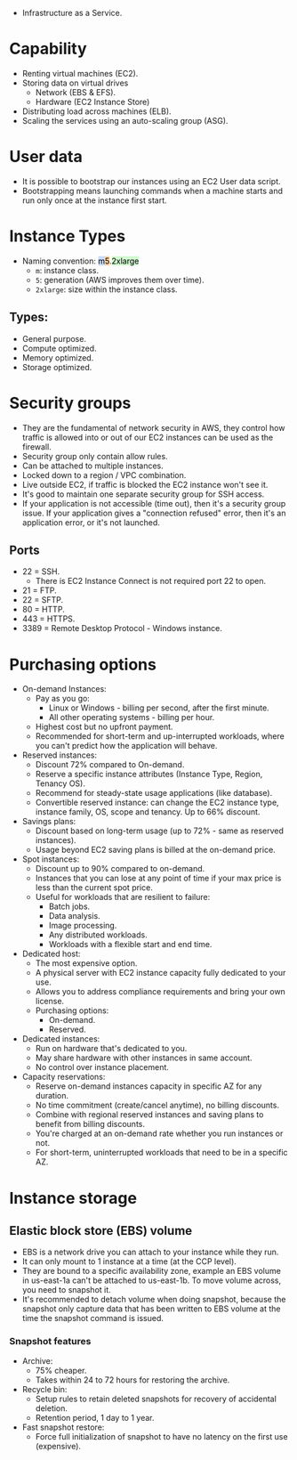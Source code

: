 - Infrastructure as a Service.
# Capability
- Renting virtual machines (EC2).
- Storing data on virtual drives
	- Network (EBS & EFS).
	- Hardware (EC2 Instance Store)
- Distributing load across machines (ELB).
- Scaling the services using an auto-scaling group (ASG).
# User data
- It is possible to bootstrap our instances using an EC2 User data script.
- Bootstrapping means launching commands when a machine starts and run only once at the instance first start.
# Instance Types
- Naming convention: <mark style="background: #ADCCFFA6;">m</mark><mark style="background: #FFB86CA6;">5</mark>.<mark style="background: #BBFABBA6;">2xlarge</mark>
	- `m`: instance class.
	- `5`: generation (AWS improves them over time).
	- `2xlarge`: size within the instance class.
## Types:
- General purpose.
- Compute optimized.
- Memory optimized.
- Storage optimized.
# Security groups
- They are the fundamental of network security in AWS, they control how traffic is allowed into or out of our EC2 instances can be used as the firewall.
- Security group only contain allow rules.
- Can be attached to multiple instances.
- Locked down to a region / VPC combination.
- Live outside EC2, if traffic is blocked the EC2 instance won't see it.
- It's good to maintain one separate security group for SSH access.
- If your application is not accessible (time out), then it's a security group issue. If your application gives a "connection refused" error, then it's an application error, or it's not launched.
## Ports
- 22 = SSH.
	- There is EC2 Instance Connect is not required port 22 to open.
- 21 = FTP.
- 22 = SFTP.
- 80 = HTTP.
- 443 = HTTPS.
- 3389 = Remote Desktop Protocol - Windows instance.
# Purchasing options
- On-demand Instances:
	- Pay as you go:
		- Linux or Windows - billing per second, after the first minute.
		- All other operating systems - billing per hour.
	- Highest cost but no upfront payment.
	- Recommended for short-term and up-interrupted workloads, where you can't predict how the application will behave.
- Reserved instances:
	- Discount 72% compared to On-demand.
	- Reserve a specific instance attributes (Instance Type, Region, Tenancy OS).
	- Recommend for steady-state usage applications (like database).
	- Convertible reserved instance: can change the EC2 instance type, instance family, OS, scope and tenancy. Up to 66% discount.
- Savings plans:
	- Discount based on long-term usage (up to 72% - same as reserved instances).
	- Usage beyond EC2 saving plans is billed at the on-demand price.
- Spot instances:
	- Discount up to 90% compared to on-demand.
	- Instances that you can lose at any point of time if your max price is less than the current spot price.
	- Useful for workloads that are resilient to failure:
		- Batch jobs.
		- Data analysis.
		- Image processing.
		- Any distributed workloads.
		- Workloads with a flexible start and end time.
- Dedicated host:
	- The most expensive option.
	- A physical server with EC2 instance capacity fully dedicated to your use.
	- Allows you to address compliance requirements and bring your own license.
	- Purchasing options:
		- On-demand.
		- Reserved.
- Dedicated instances:
	- Run on hardware that's dedicated to you.
	- May share hardware with other instances in same account.
	- No control over instance placement.
- Capacity reservations:
	- Reserve on-demand instances capacity in specific AZ for any duration.
	- No time commitment (create/cancel anytime), no billing discounts.
	- Combine with regional reserved instances and saving plans to benefit from billing discounts.
	- You're charged at an on-demand rate whether you run instances or not.
	- For short-term, uninterrupted workloads that need to be in a specific AZ.
# Instance storage
## Elastic block store (EBS) volume
- EBS is a network drive you can attach to your instance while they run.
- It can only mount to 1 instance at a time (at the CCP level).
- They are bound to a specific availability zone, example an EBS volume in us-east-1a can't be attached to us-east-1b. To move volume across, you need to snapshot it.
- It's recommended to detach volume when doing snapshot, because the snapshot only capture data that has been written to EBS volume at the time the snapshot command is issued.
### Snapshot features
- Archive:
	- 75% cheaper.
	- Takes within 24 to 72 hours for restoring the archive.
- Recycle bin:
	- Setup rules to retain deleted snapshots for recovery of accidental deletion.
	- Retention period, 1 day to 1 year.
- Fast snapshot restore:
	- Force full initialization of snapshot to have no latency on the first use (expensive).